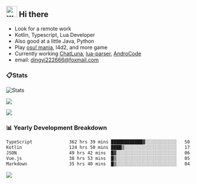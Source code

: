 ## <img alt="wave" src="https://raw.githubusercontent.com/MartinHeinz/MartinHeinz/master/wave.gif" width="30px"> Hi there

- Look for a remote work
- Kotlin, Typescript, Lua Developer
- Also good at a little Java, Python
- Play [osu! mania](https://osu.ppy.sh/users/29808669), l4d2, and more game
- Currently working [ChatLuna](https://github.com/ChatLunaLab), [lua-parser](https://github.com/dingyi222666/lua-parser), [AndroCode](https://github.com/dingyi222666/AndroCode)
- email: [dingyi222666@foxmail.com](mailto:dingyi222666@foxmail.com)

### 📋Stats

![Stats](https://github-readme-stats.vercel.app/api?username=dingyi222666&show_icons=true&icon_color=47A69E&title_color=47A69E&count_private=true)    

![](https://api.githubtrends.io/user/svg/dingyi222666/langs?time_range=one_year&include_private=True&loc_metric=changed&theme=classic)

![](http://github-profile-summary-cards.vercel.app/api/cards/productive-time?username=dingyi222666&theme=nord_dark&utcOffset=8)

### 📊 Yearly Development Breakdown

<!--START_SECTION:waka-->

```txt
TypeScript              362 hrs 39 mins ████████████▓░░░░░░░░░░░░   50.52 %
Kotlin                  124 hrs 50 mins ████▒░░░░░░░░░░░░░░░░░░░░   17.39 %
JSON                    49 hrs 42 mins  █▓░░░░░░░░░░░░░░░░░░░░░░░   06.92 %
Vue.js                  38 hrs 53 mins  █▒░░░░░░░░░░░░░░░░░░░░░░░   05.42 %
Markdown                35 hrs 40 mins  █▒░░░░░░░░░░░░░░░░░░░░░░░   04.97 %
```

<!--END_SECTION:waka-->

![](https://komarev.com/ghpvc/?username=dingyi222666)
